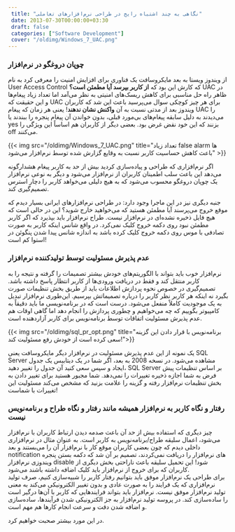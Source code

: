```yaml
---
 title: "نگاهی به چند اشتباه رایج در طراحی نرم‌افزارهای تعاملی" 
 date: 2013-07-30T00:00:00+03:30
 draft: false 
 categories: ["Software Development"]
 cover: "/oldimg/Windows_7_UAC.png"
---
```




### چوپان دروغگو در نرم‌افزار



از ویندوز ویستا به بعد مایکروسافت یک فناوری برای افزایش امنیت را معرفی کرد به نام User Access Control که کارش این بود که **از کاربر بپرسد آیا مطمئن است؟** UAC در ظاهر راه حل مناسبی برای کاهش ریسک‌های امنیتی به نظر می‌آمد اما تعداد زیاد پیغام‌ها و این حقیقت که UAC برای هر چیز کوچکی سوال می‌پرسید باعث این شد که کاربران ویندوز بعد از مدتی نسبت به آن **واکنش نشان ندهند**! یعنی هر زمان که پیغام UAC را می‌دیدند به دلیل سابقه پیغام‌های بی‌مورد قبلی، بدون خواندن آن پیغام پنجره را ببندند یا yes بزنند که این خود نقض غرض بود. بعضی دیگر از کاربران هم اساساً این ویژگی را off می‌کنند.


{{< img src="/oldimg/Windows_7_UAC.png" title="تعداد زیاد false alarm ها باعث کاهش حساسیت کاربر نسبت به وقایع گزارش شده توسط نرم‌افزار می‌شود" >}}

اگر نرم‌افزاری که طراحی و پیاده‌سازی کردید بیش از حد به کاربر پیغام هشدارگونه می‌دهد این باعث سلب اطمینان کاربران از نرم‌افزار می‌شود و دیگر به نوعی نرم‌افزار یک چوپان دروغگو محسوب می‌شود که به هیچ دلیلی می‌خواهد کاربر را دچار استرس تصمیم‌گیری کند.


جنبه دیگری نیز در این ماجرا وجود دارد: در طراحی نرم‌افزارهای ایرانی بسیار دیدم که موقع خروج می‌پرسند آیا مطمئن هستید که می‌خواهید خارج شوید؟ این در حالی است که هیچ فایل ذخیره نشده‌ای در نرم‌افزار نیست. طراح نرم‌افزار باید بپذیرد که اگر کاربر مطمئن نبود روی دکمه خروج کلیک نمی‌کرد. در واقع شانس اینکه کاربر به صورت تصادفی با موس روی دکمه خروج کلیک کرده باشد به اندازه شانس پیدا شدن پنگوئن در استوا کم است!



### عدم پذیرش مسئولیت توسط تولیدکننده نرم‌افزار



نرم‌افزار خوب باید بتواند با الگوریتم‌های خودش بیشتر تصمیمات را گرفته و نتیجه را به کاربر منتقل کند و فقط در دریافت ورودی‌ها از کاربر انتظار پاسخ داشته باشد. تصمیم‌گیری در خصوص نحوه پردازش اطلاعات باید از طریق بخش تنظیمات صورت بگیرد نه اینکه هر کاربر نظر کاربر را درباره تصمیماتش بپرسیم. این‌طوری نرم‌افزار تبدیل به یک موجودیت کاملاً منفعل می‌شود. درست است که در برنامه‌نویسی ما باید دقیقاً به کامپیوتر بگوییم که چه می‌خواهیم و چطوری پردازش را انجام دهد اما گاهی اوقات هم عدم پذیرش مسئولیت اتفاقات توسط برنامه‌نویس برای کاربر آزاردهنده است.


{{< img src="/oldimg/sql_pr_opt.png" title="برنامه‌نویس با قرار دادن این گزینه سعی کرده است از خودش رفع مسئولیت کند!">}}


یک نمونه از این عدم پذیرش مسئولیت در نرم‌افزار دیگر مایکروسافت یعنی SQL Server مشاهده می‌شود. در نسخه 2008 به بعد، اگر شما در یک دیتابیس یک جدول ایجاد و سپس سعی کنید آن جدول را تغییر دهید، SQL Server بر اساس تنظیمات پیش فرض به شما اجازه ذخیره تغییرات را نمی‌دهد. شما مجبور هستید برای تغییر دادن به بخش تنظیمات نرم‌افزار رفته و گزینه را علامت بزنید که مشخص می‌کند مسئولیت این تغییرات با شماست!



### رفتار و نگاه کاربر به نرم‌افزار همیشه مانند رفتار و نگاه طراح و برنامه‌نویس نیست



چیز دیگری که استفاده بیش از حد آن باعث صدمه دیدن ارتباط کاربران با نرم‌افزار می‌شود، اعمال سلیقه طراح/برنامه‌نویس به کاربر است. به عنوان مثال در نرم‌افزاری داخلی دیدم که چون بعضی کاربران موقع کار با نرم‌افزار آن را می‌بستند و بعد notification های نرم‌افزار را دریافت نمی‌کردند، تصمیم بر آن شد که دکمه بستن پنجره ویندوزی نرم‌افزار disable شود! این تحمیل سلیقه باعث ناراحتی بخش دیگری از کاربران که برای خروج از نرم‌افزار باید کلیک اضافه داشته باشند می‌شود.   
برای طراحی یک نرم‌افزار موفق باید بتوانیم رفتار کاربر را شبیه‌سازی کنیم، صرف تولید نرم‌افزاری که یک فرایند را به صورت عادی و بدون تغییر الکترونیکی می‌کند به معنی تولید نرم‌افزار موفق نیست. نرم‌افزار باید بتواند فرایندهایی که کاربر با آن‌ها درگیر است را ساده‌سازی کند. در پروسه تولید نرم‌افزار به جز الکترونیکی شدن فرآیندها، ساده‌سازی و اضافه شدن دقت و سرعت انجام کارها هم مهم است.



در این مورد بیشتر صحبت خواهیم کرد.


